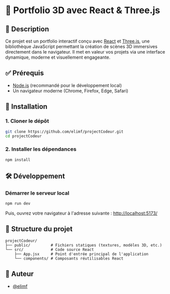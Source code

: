 # 🎨 Portfolio 3D avec React & Three.js

## 📝 Description

Ce projet est un portfolio interactif conçu avec [React](https://reactjs.org/) et [Three.js](https://threejs.org/), une bibliothèque JavaScript permettant la création de scènes 3D immersives directement dans le navigateur. Il met en valeur vos projets via une interface dynamique, moderne et visuellement engageante.

## ✅ Prérequis

* [Node.js](https://nodejs.org/) (recommandé pour le développement local)
* Un navigateur moderne (Chrome, Firefox, Edge, Safari)

## 🚀 Installation

### 1. Cloner le dépôt

```bash
git clone https://github.com/elimf/projectCodeur.git
cd projectCodeur
```

### 2. Installer les dépendances

```bash
npm install
```

## 🛠️ Développement

### Démarrer le serveur local

```bash
npm run dev
```

Puis, ouvrez votre navigateur à l'adresse suivante :
[http://localhost:5173/](http://localhost:5173/)

## 📁 Structure du projet

```
projectCodeur/
├── public/         # Fichiers statiques (textures, modèles 3D, etc.)
└── src/            # Code source React
    ├── App.jsx     # Point d'entrée principal de l'application
    └── components/ # Composants réutilisables React
```

## 👤 Auteur

* [@elimf](https://github.com/elimf)
